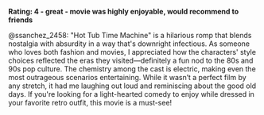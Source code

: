 **Rating: 4 - great - movie was highly enjoyable, would recommend to friends**

@ssanchez_2458: "Hot Tub Time Machine" is a hilarious romp that blends nostalgia with absurdity in a way that's downright infectious. As someone who loves both fashion and movies, I appreciated how the characters' style choices reflected the eras they visited—definitely a fun nod to the 80s and 90s pop culture. The chemistry among the cast is electric, making even the most outrageous scenarios entertaining. While it wasn’t a perfect film by any stretch, it had me laughing out loud and reminiscing about the good old days. If you're looking for a light-hearted comedy to enjoy while dressed in your favorite retro outfit, this movie is a must-see!